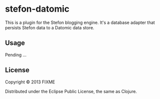 # stefon-datomic

This is a plugin for the Stefon blogging engine. It's a database adapter that persists Stefon data to a Datomic data store. 


## Usage

Pending ... 

## License

Copyright © 2013 FIXME

Distributed under the Eclipse Public License, the same as Clojure.
